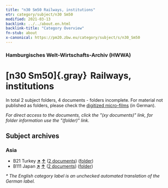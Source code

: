 ```yaml
---
title: "n30 Sm50 Railways, institutions"
etr: category/subject/n30 Sm50
modified: 2021-03-13
backlink: ../../about.en.html
backlink-title: "Category Overview"
fn-stub: about
x-canonical: https://pm20.zbw.eu/category/subject/s/n30_Sm50
---
```


### Hamburgisches Welt-Wirtschafts-Archiv (HWWA)
# [n30 Sm50]{.gray}&#8201; Railways, institutions&#160; 





In total 2 subject folders, 4 documents - folders incomplete.
For material not published as folders, please check the [digitized micro-films](/film/h1_sh.de.html) (in German).

_For direct access to the documents, click the "(xy documents)" link, for folder information use the "(folder)" link._

## Subject archives



### Asia

- B21 Turkey [**&nearr;**](../../../geo/i/141111/about.en.html "Turkey (all folders)") [**&uarr;**](../../../geo/about.en.html#B21 "Country category system") (<a href="https://pm20.zbw.eu/dfgview/sh/141111,212083" title="about: Turkey : Railways, institutions" target="_blank">2 documents</a>) ([folder](../../../../folder/sh/1411xx/141111/2120xx/212083/about.en.html))
- B111 Japan [**&nearr;**](../../../geo/i/141272/about.en.html "Japan (all folders)") [**&uarr;**](../../../geo/about.en.html#B111 "Country category system") (<a href="https://pm20.zbw.eu/dfgview/sh/141272,212083" title="about: Japan : Railways, institutions" target="_blank">2 documents</a>) ([folder](../../../../folder/sh/1412xx/141272/2120xx/212083/about.en.html))


_* The English category label is an unchecked automated translation of the German label._

